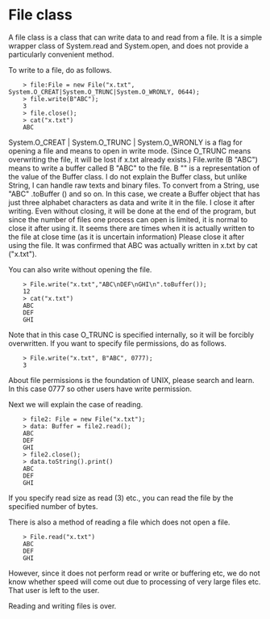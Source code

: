 # File class

A file class is a class that can write data to and read from a file. It is a simple wrapper class of System.read and System.open, and does not provide a particularly convenient method.

To write to a file, do as follows.
```
    > file:File = new File("x.txt", System.O_CREAT|System.O_TRUNC|System.O_WRONLY, 0644);
    > file.write(B"ABC");
    3
    > file.close();
    > cat("x.txt")
    ABC
```
System.O_CREAT | System.O_TRUNC | System.O_WRONLY is a flag for opening a file and means to open in write mode. (Since O_TRUNC means overwriting the file, it will be lost if x.txt already exists.) File.write (B "ABC") means to write a buffer called B "ABC" to the file. B "" is a representation of the value of the Buffer class. I do not explain the Buffer class, but unlike String, I can handle raw texts and binary files. To convert from a String, use "ABC" .toBuffer () and so on. In this case, we create a Buffer object that has just three alphabet characters as data and write it in the file. I close it after writing. Even without closing, it will be done at the end of the program, but since the number of files one process can open is limited, it is normal to close it after using it. It seems there are times when it is actually written to the file at close time (as it is uncertain information) Please close it after using the file. It was confirmed that ABC was actually written in x.txt by cat ("x.txt").

You can also write without opening the file.
```
    > File.write("x.txt","ABC\nDEF\nGHI\n".toBuffer());
    12
    > cat("x.txt")
    ABC
    DEF
    GHI
```
Note that in this case O_TRUNC is specified internally, so it will be forcibly overwritten. If you want to specify file permissions, do as follows.
```
    > File.write("x.txt", B"ABC", 0777);
    3
```
About file permissions is the foundation of UNIX, please search and learn. In this case 0777 so other users have write permission.

Next we will explain the case of reading.
```
    > file2: File = new File("x.txt");
    > data: Buffer = file2.read();
    ABC
    DEF
    GHI
    > file2.close();
    > data.toString().print()
    ABC
    DEF
    GHI
```
If you specify read size as read (3) etc., you can read the file by the specified number of bytes.

There is also a method of reading a file which does not open a file.
```
    > File.read("x.txt")
    ABC
    DEF
    GHI
```
However, since it does not perform read or write or buffering etc, we do not know whether speed will come out due to processing of very large files etc. That user is left to the user.

Reading and writing files is over.
